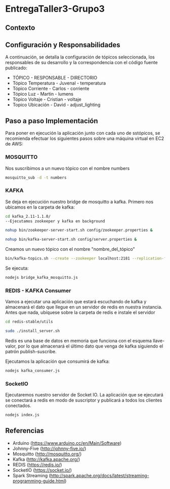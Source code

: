 # EntregaTaller3-Grupo3

## Contexto

## Configuración y Responsabilidades
A continuación, se detalla la configuración de tópicos seleccionada, los responsables de su desarrollo y la correspondencia con el código fuente publicado:
* TÓPICO - RESPONSABLE - DIRECTORIO
* Tópico Temperatura - Juvenal - temperatura
* Tópico Corriente - Carlos - corriente
* Tópico Luz - Martin - lumens
* Tópico Voltaje - Cristian - voltaje
* Topico Ubicación - David - adjust_lighting

## Paso a paso Implementación
Para poner en ejecución la aplicación junto con cada uno de sstópicos, se recomienda efectuar los siguientes pasos sobre una máquina virtual en EC2 de AWS:

### MOSQUITTO
Nos suscribimos a un nuevo tópico con el nombre numbers
```sh
mosquitto_sub -d -t numbers
```
### KAFKA
Se deja en ejecución nuestro bridge de mosquitto a kafka. Primero nos ubicamos en la carpeta de kafka:
```sh
cd kafka_2.11-1.1.0/
--Ejecutamos zookeeper y kafka en background

nohup bin/zookeeper-server-start.sh config/zookeeper.properties & 

nohup bin/kafka-server-start.sh config/server.properties &
```
Creamos un nuevo tópico con el nombre "nombre_del_tópico"
```sh
bin/kafka-topics.sh --create --zookeeper localhost:2181 --replication-factor 1 --partitions 1 --topic numbers
```
Se ejecuta:
```sh
nodejs bridge_kafka_mosquitto.js
```
### REDIS - KAFKA Consumer
Vamos a ejecutar una aplicación que estará escuchando de kafka y almacenará el dato que llegue en un servidor de redis en nuestra instancia. Antes que nada, ubíquese sobre la carpeta de redis e instale el servidor
```sh
cd redis-stable/utils

sudo ./install_server.sh
```
Redis es una base de datos en memoria que funciona con el esquema llave-valor, por lo que almacenará el último dato que venga de kafka siguiendo el patrón publish-suscribe.

Ejecutamos la aplicación que consumirá de kafka:
```sh
nodejs kafka_consumer.js
```
### SocketIO
Ejecutaremos nuestro servidor de Socket IO. La aplicación que se ejecutará se conectará a redis en modo de suscriptor y publicará a todos los clientes conectados.
```sh
nodejs index.js
```

## Referencias
* Arduino (https://www.arduino.cc/en/Main/Software)
* Johnny-Five (http://johnny-five.io/)
* Mosquitto (http://mosquitto.org/)
* Kafka (http://kafka.apache.org/)
* REDIS (https://redis.io/)
* SocketIO (https://socket.io/)
* Spark Streaming (http://spark.apache.org/docs/latest/streaming-programming-guide.html)
